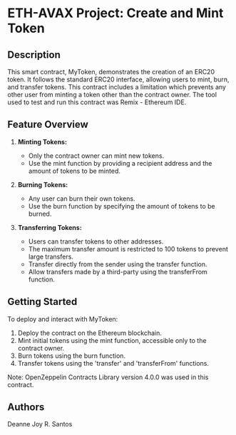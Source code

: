 # ETH-AVAX Project: Create and Mint Token
## Description
This smart contract, MyToken, demonstrates the creation of an ERC20 token. It follows the standard ERC20 interface, allowing users to mint, burn, and transfer tokens. This contract includes a limitation which prevents any other user from minting a token other than the contract owner. The tool used to test and run this contract was Remix - Ethereum IDE.

## Feature Overview
1. **Minting Tokens:**
    - Only the contract owner can mint new tokens.
    - Use the mint function by providing a recipient address and the amount of tokens to be minted.

2. **Burning Tokens:**
    - Any user can burn their own tokens.
    - Use the burn function by specifying the amount of tokens to be burned.

4. **Transferring Tokens:**
    - Users can transfer tokens to other addresses.
    - The maximum transfer amount is restricted to 100 tokens to prevent large transfers.
    - Transfer directly from the sender using the transfer function.
    - Allow transfers made by a third-party using the transferFrom function.

## Getting Started
To deploy and interact with MyToken:

1. Deploy the contract on the Ethereum blockchain.
2. Mint initial tokens using the mint function, accessible only to the contract owner.
3. Burn tokens using the burn function.
4. Transfer tokens using the 'transfer' and 'transferFrom' functions.

Note: OpenZeppelin Contracts Library version 4.0.0 was used in this contract.

## Authors
Deanne Joy R. Santos
